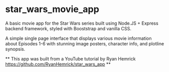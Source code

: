 # star_wars_movie_app
A basic movie app for the Star Wars series
built using Node.JS + Express backend framework,
styled with Booststrap and vanilla CSS.

A simple single page interface that displays various movie information about Episodes 1-6
with stunning image posters, character info, and plotline synopsis. 

** This app was built from a YouTube tutorial by Ryan Hemrick
https://github.com/RyanHemrick/star_wars_app ** 
